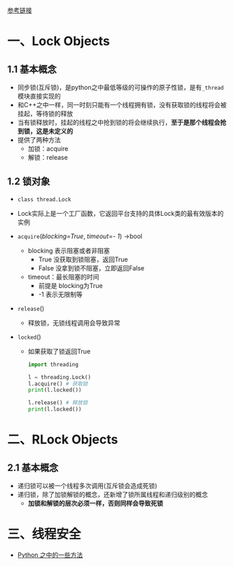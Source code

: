 [参考链接](https://blog.csdn.net/weixin_43422005/article/details/118654836?spm=1001.2101.3001.6661.1&utm_medium=distribute.pc_relevant_t0.none-task-blog-2%7Edefault%7ECTRLIST%7ERate-1-118654836-blog-110908454.pc_relevant_aa&depth_1-utm_source=distribute.pc_relevant_t0.none-task-blog-2%7Edefault%7ECTRLIST%7ERate-1-118654836-blog-110908454.pc_relevant_aa&utm_relevant_index=1)

# 一、Lock Objects

## 1.1 基本概念

- 同步锁(互斥锁)，是python之中最低等级的可操作的原子性锁，是有`_thread`模块直接实现的
- 和C++之中一样，同一时刻只能有一个线程拥有锁，没有获取锁的线程将会被挂起，等待锁的释放
- 当有锁释放时，挂起的线程之中抢到锁的将会继续执行，**至于是那个线程会抢到锁，这是未定义的**
- 提供了两种方法
  - 加锁：acquire
  - 解锁：release

## 1.2 锁对象

- `class thread.Lock`

- Lock实际上是一个工厂函数，它返回平台支持的具体Lock类的最有效版本的实例

- `acquire`(*blocking=True*, *timeout=- 1*) ->bool

  - blocking 表示阻塞或者非阻塞
    - True 没获取到锁阻塞，返回True
    - False 没拿到锁不阻塞，立即返回False
  - timeout：最长阻塞的时间
    - 前提是 blocking为True
    - -1 表示无限制等

- `release`()

  - 释放锁，无锁线程调用会导致异常

- `locked`()

  - 如果获取了锁返回True

    ```python
    import threading
    
    l = threading.Lock()
    l.acquire() # 获取锁
    print(l.locked())
    
    l.release() # 释放锁
    print(l.locked())
    ```

# 二、RLock Objects

## 2.1 基本概念

- 递归锁可以被一个线程多次调用(互斥锁会造成死锁)
- 递归锁，除了加锁解锁的概念，还新增了锁所属线程和递归级别的概念
  - **加锁和解锁的层次必须一样，否则同样会导致死锁**





# 三、线程安全

- [Python 之中的一些方法](http://www.codebaoku.com/it-python/it-python-32526.html)
